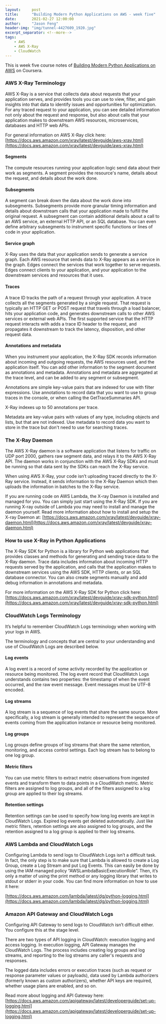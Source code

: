 ```yaml
---
layout:     post
title:      "Building Modern Python Applications on AWS - week five"
date:       2021-02-27 12:00:00
author:     "Jason Feng"
header-img: "img/tunnel-4427609_1920.jpg"
excerpt_separator: <!--more-->
tags:
    - AWS
    - AWS X-Ray
    - CloudWatch
---
```

This is week five course notes of [Building Modern Python Applications on AWS](https://www.coursera.org/learn/building-modern-python-applications-on-aws/home/welcome) on Coursera.
<!--more-->

### AWS X-Ray Terminology
AWS X-Ray is a service that collects data about requests that your application serves, and provides tools you can use to view, filter, and gain insights into that data to identify issues and opportunities for optimization. For any traced request to your application, you can see detailed information not only about the request and response, but also about calls that your application makes to downstream AWS resources, microservices, databases and HTTP web APIs.

For general information on AWS X-Ray click here: [https://docs.aws.amazon.com/xray/latest/devguide/aws-xray.html](https://docs.aws.amazon.com/xray/latest/devguide/aws-xray.html)

#### Segments

The compute resources running your application logic send data about their work as segments. A segment provides the resource's name, details about the request, and details about the work done.

#### Subsegments

A segment can break down the data about the work done into subsegments. Subsegments provide more granular timing information and details about downstream calls that your application made to fulfill the original request. A subsegment can contain additional details about a call to an AWS service, an external HTTP API, or an SQL database. You can even define arbitrary subsegments to instrument specific functions or lines of code in your application.

#### Service graph

X-Ray uses the data that your application sends to generate a service graph. Each AWS resource that sends data to X-Ray appears as a service in the graph. Edges connect the services that work together to serve requests. Edges connect clients to your application, and your application to the downstream services and resources that it uses.

#### Traces

A trace ID tracks the path of a request through your application. A trace collects all the segments generated by a single request. That request is typically an HTTP GET or POST request that travels through a load balancer, hits your application code, and generates downstream calls to other AWS services or external web APIs. The first supported service that the HTTP request interacts with adds a trace ID header to the request, and propagates it downstream to track the latency, disposition, and other request data.

#### Annotations and metadata

When you instrument your application, the X-Ray SDK records information about incoming and outgoing requests, the AWS resources used, and the application itself. You can add other information to the segment document as annotations and metadata. Annotations and metadata are aggregated at the trace level, and can be added to any segment or subsegment.

Annotations are simple key-value pairs that are indexed for use with filter expressions. Use annotations to record data that you want to use to group traces in the console, or when calling the GetTraceSummaries API.

X-Ray indexes up to 50 annotations per trace.

Metadata are key-value pairs with values of any type, including objects and lists, but that are not indexed. Use metadata to record data you want to store in the trace but don't need to use for searching traces.

### The X-Ray Daemon
The AWS X-Ray daemon is a software application that listens for traffic on UDP port 2000, gathers raw segment data, and relays it to the AWS X-Ray API. The daemon works in conjunction with the AWS X-Ray SDKs and must be running so that data sent by the SDKs can reach the X-Ray service.

When using AWS X-Ray, your code isn’t uploading traced directly to the X-Ray service. Instead, it sends information to the X-Ray Daemon which then uploads the information in batches to the X-Ray service. 

If you are running code on AWS Lambda, the X-ray Daemon is installed and managed for you. You can simply just start using the X-Ray SDK. If you are running X-ray outside of Lambda you may need to install and manage the daemon yourself. Read more information about how to install and setup the X-ray Daemon at: [https://docs.aws.amazon.com/xray/latest/devguide/xray-daemon.html](https://docs.aws.amazon.com/xray/latest/devguide/xray-daemon.html)

### How to use X-Ray in Python Applications
The X-Ray SDK for Python is a library for Python web applications that provides classes and methods for generating and sending trace data to the X-Ray daemon. Trace data includes information about incoming HTTP requests served by the application, and calls that the application makes to downstream services using the AWS SDK, HTTP clients, or an SQL database connector. You can also create segments manually and add debug information in annotations and metadata.

For more information on the AWS X-Ray SDK for Python click here: [https://docs.aws.amazon.com/xray/latest/devguide/xray-sdk-python.html](https://docs.aws.amazon.com/xray/latest/devguide/xray-sdk-python.html)

### CloudWatch Logs Terminology
It’s helpful to remember CloudWatch Logs terminology when working with your logs in AWS.

The terminology and concepts that are central to your understanding and use of CloudWatch Logs are described below.

#### Log events

A log event is a record of some activity recorded by the application or resource being monitored. The log event record that CloudWatch Logs understands contains two properties: the timestamp of when the event occurred, and the raw event message. Event messages must be UTF-8 encoded.

#### Log streams

A log stream is a sequence of log events that share the same source. More specifically, a log stream is generally intended to represent the sequence of events coming from the application instance or resource being monitored.

#### Log groups

Log groups define groups of log streams that share the same retention, monitoring, and access control settings. Each log stream has to belong to one log group. 

#### Metric filters

You can use metric filters to extract metric observations from ingested events and transform them to data points in a CloudWatch metric. Metric filters are assigned to log groups, and all of the filters assigned to a log group are applied to their log streams.

#### Retention settings

Retention settings can be used to specify how long log events are kept in CloudWatch Logs. Expired log events get deleted automatically. Just like metric filters, retention settings are also assigned to log groups, and the retention assigned to a log group is applied to their log streams.

### AWS Lambda and CloudWatch Logs
Configuring Lambda to send logs to CloudWatch Logs isn’t a difficult task. In fact, the only step is to make sure that Lambda is allowed to create a Log Group, create a Log Stream and put Log Events. This can easily be done by using the IAM managed policy “AWSLambdaBasicExecutionRole”. Then, it’s only a matter of using the print method or any logging library that writes to stdout or stderr in your code. You can find more information on how to use it here:

[https://docs.aws.amazon.com/lambda/latest/dg/python-logging.html](https://docs.aws.amazon.com/lambda/latest/dg/python-logging.html)

### Amazon API Gateway and CloudWatch Logs
Configuring API Gateway to send logs to CloudWatch isn’t difficult either. You configure this at the stage level. 

There are two types of API logging in CloudWatch: execution logging and access logging. In execution logging, API Gateway manages the CloudWatch Logs. The process includes creating log groups and log streams, and reporting to the log streams any caller's requests and responses.

The logged data includes errors or execution traces (such as request or response parameter values or payloads), data used by Lambda authorizers (formerly known as custom authorizers), whether API keys are required, whether usage plans are enabled, and so on.

Read more about logging and API Gateway here: [https://docs.aws.amazon.com/apigateway/latest/developerguide/set-up-logging.html](https://docs.aws.amazon.com/apigateway/latest/developerguide/set-up-logging.html)